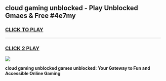 
## cloud gaming unblocked - Play Unblocked Gmaes & Free #4e7my
<h3>
<a href="https://news.freeplayer.one?title=cloud_gaming_unblocked&ref=03M">CLICK TO PLAY</a></h3>
<hr>

<h3>
<a href="https://news.freeplayer.one?title=cloud_gaming_unblocked&ref=03M">CLICK 2 PLAY</a>
  
</h3>

<a href="https://news.freeplayer.one?title=cloud_gaming_unblocked&ref=03M"><img src="https://clearcache.store/games.png"></a>


**cloud gaming unblocked games unblocked: Your Gateway to Fun and Accessible Online Gaming**
